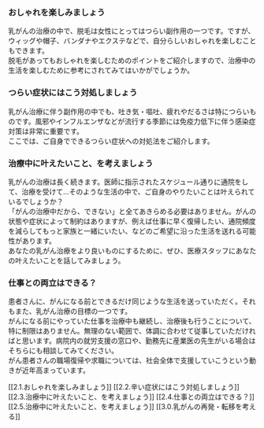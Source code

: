 ### おしゃれを楽しみましょう

乳がんの治療の中で、脱毛は女性にとってはつらい副作用の一つです。ですが、ウィッグや帽子、バンダナやエクステなどで、自分らしいおしゃれを楽しむこともできます。  
脱毛があってもおしゃれを楽しむためのポイントをご紹介しますので、治療中の生活を楽しむために参考にされてみてはいかがでしょうか。



### つらい症状にはこう対処しましょう

乳がん治療に伴う副作用の中でも、吐き気・嘔吐、疲れやだるさは特につらいものです。風邪やインフルエンザなどが流行する季節には免疫力低下に伴う感染症対策は非常に重要です。  
ここでは、ご自身でできるつらい症状への対処法をご紹介します。


### 治療中に叶えたいこと、を考えましょう

乳がんの治療は長く続きます。医師に指示されたスケジュール通りに通院をして、治療を受けて…そのような生活の中で、ご自身のやりたいことは叶えられているでしょうか？  
「がんの治療中だから、できない」と全てあきらめる必要はありません。がんの状態や症状によって制約はありますが、例えば仕事に早く復帰したい、通院頻度を減らしてもっと家族と一緒にいたい、などのご希望に沿った生活を送れる可能性があります。  
あなたの乳がん治療をより良いものにするために、ぜひ、医療スタッフにあなたの叶えたいことを話してみましょう。



### 仕事との両立はできる？

患者さんに、がんになる前とできるだけ同じような生活を送っていただく。それもまた、乳がん治療の目標の一つです。  
がんになる前にやっていた仕事を治療中も継続し、治療後も行うことについて、特に制限はありません。無理のない範囲で、体調に合わせて従事していただければと思います。病院内の就労支援の窓口や、勤務先に産業医の先生がいる場合はそちらにも相談してみてください。  
がん患者さんの職場復帰や求職については、社会全体で支援していこうという動きが近年高まっています。

[[2.1.おしゃれを楽しみましょう]]
[[2.2.辛い症状にはこう対処しましょう]]
[[2.3.治療中に叶えたいこと、を考えましょう]]
[[2.4.仕事との両立はできる？]]
[[2.5.治療中に叶えたいこと、を考えましょう]]
[[3.0.乳がんの再発・転移を考える]]